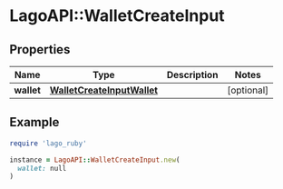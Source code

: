 # LagoAPI::WalletCreateInput

## Properties

| Name | Type | Description | Notes |
| ---- | ---- | ----------- | ----- |
| **wallet** | [**WalletCreateInputWallet**](WalletCreateInputWallet.md) |  | [optional] |

## Example

```ruby
require 'lago_ruby'

instance = LagoAPI::WalletCreateInput.new(
  wallet: null
)
```

